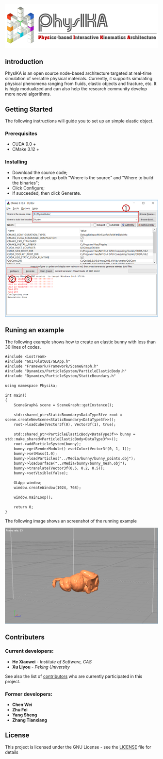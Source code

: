 ![](Media/logo.png)
## introduction

PhysIKA is an open source node-based architecture targeted at real-time simulation of versatile physical materials. Currently, it supports simulating physical phenomena ranging from fluids, elastic objects and fracture, etc.
It is higly modualized and can also help the research community develop more novel algorithms.


## Getting Started

The following instructions will guide you to set up an simple elastic object.

### Prerequisites

- CUDA 9.0 +
- CMake 3.12 + 

### Installing

- Download the source code;
- Run cmake and set up both "Where is the source" and "Where to build the binaries";
- Click Configure;
- If succeeded, then click Generate.

 ![](Media/cmake.png)

## Runing an example

The following example shows how to create an elastic bunny with less than 30 lines of codes.

```
#include <iostream>
#include "GUI/GlutGUI/GLApp.h"
#include "Framework/Framework/SceneGraph.h"
#include "Dynamics/ParticleSystem/ParticleElasticBody.h"
#include "Dynamics/ParticleSystem/StaticBoundary.h"

using namespace Physika;

int main()
{
	SceneGraph& scene = SceneGraph::getInstance();

	std::shared_ptr<StaticBoundary<DataType3f>> root = scene.createNewScene<StaticBoundary<DataType3f>>();
	root->loadCube(Vector3f(0), Vector3f(1), true);

	std::shared_ptr<ParticleElasticBody<DataType3f>> bunny = std::make_shared<ParticleElasticBody<DataType3f>>();
	root->addParticleSystem(bunny);
	bunny->getRenderModule()->setColor(Vector3f(0, 1, 1));
	bunny->setMass(1.0);
	bunny->loadParticles("../Media/bunny/bunny_points.obj");
	bunny->loadSurface("../Media/bunny/bunny_mesh.obj");
	bunny->translate(Vector3f(0.5, 0.2, 0.5));
	bunny->setVisible(false);

	GLApp window;
	window.createWindow(1024, 768);

	window.mainLoop();

	return 0;
}
```
The following image shows an screenshot of the running example

 ![](Media/screenshot.png)

## Contributers

### Current developers:

* **He Xiaowei** - *Institute of Software, CAS*
* **Xu Liyou** - *Peking University*

See also the list of [contributors](https://github.com/PhysikaTeam/PhysIKA/graphs/contributors) who are currently participated in this project.

### Former developers:
* **Chen Wei**
* **Zhu Fei**
* **Yang Sheng**
* **Zhang Tianxiang**

## License

This project is licensed under the GNU License - see the [LICENSE](LICENSE) file for details


